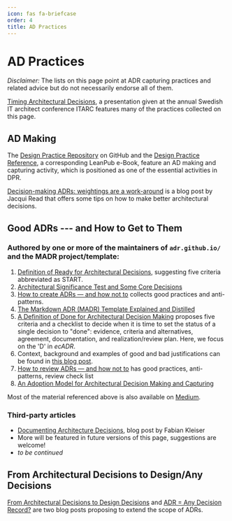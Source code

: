 ```yaml
---
icon: fas fa-briefcase
order: 4
title: AD Practices
---
```


# AD Practices 

*Disclaimer:*
The lists on this page point at ADR capturing practices and related advice but do not necessarily endorse all of them. 

[Timing Architectural Decisions](https://ozimmer.ch/assets/presos/ZIO-ITARCKeynoteTADv101p.pdf), a presentation given at the annual Swedish IT architect conference ITARC features many of the practices collected on this page. 

## AD Making

The [Design Practice Repository](https://socadk.github.io/design-practice-repository/) on GitHub and the [Design Practice Reference](https://leanpub.com/dpr), a corresponding LeanPub e-Book, feature an AD making and capturing activity, which is positioned as one of the essential activities in DPR.

[Decision-making ADRs: weightings are a work-around](https://jacquiread.com/posts/2024-09-11-decision-making-adrs-weightings-are-a-workaround/) is a blog post by Jacqui Read that offers some tips on how to make better architectural decisions.

## Good ADRs --- and How to Get to Them

### Authored by one or more of the maintainers of `adr.github.io/` and the MADR project/template:

1. [Definition of Ready for Architectural Decisions](https://ozimmer.ch/practices/2023/12/01/ADDefinitionOfReady.html), suggesting five criteria abbreviated as START. 
2. [Architectural Significance Test and Some Core Decisions](https://www.ozimmer.ch/practices/2020/09/24/ASRTestECSADecisions.html)
3. [How to create ADRs — and how not to](https://www.ozimmer.ch/practices/2023/04/03/ADRCreation.html) collects good practices and anti-patterns.
4. [The Markdown ADR (MADR) Template Explained and Distilled](https://www.ozimmer.ch/practices/2022/11/22/MADRTemplatePrimer.html)
5. [A Definition of Done for Architectural Decision Making](https://www.ozimmer.ch/practices/2020/05/22/ADDefinitionOfDone.html) proposes five criteria and a checklist to decide when it is time to set the status of a single decision to "done": evidence, criteria and alternatives, agreement, documentation, and realization/review plan. Here, we focus on the 'D' in *ecADR*.
6. Context, background and examples of good and bad justifications can be found in [this blog post](https://www.ozimmer.ch/practices/2020/04/27/ArchitectureDecisionMaking.html).
7. [How to review ADRs — and how not to](https://www.ozimmer.ch/practices/2023/04/05/ADRReview.html) has good practices, anti-patterns, review check list
8. [An Adoption Model for Architectural Decision Making and Capturing](https://ozimmer.ch/practices/2023/04/21/ADAdoptionModel.html)

Most of the material referenced above is also available on [Medium](https://medium.com/olzzio/tagged/adr).

### Third-party articles 

- [Documenting Architecture Decisions](https://www.fabian-keller.de/blog/documenting-architecture-decisions), blog post by Fabian Kleiser
- More will be featured in future versions of this page, suggestions are welcome!
- *to be continued*

## From Architectural Decisions to Design/Any Decisions

[From Architectural Decisions to Design Decisions](https://medium.com/olzzio/from-architectural-decisions-to-design-decisions-f05f6d57032b) and [ADR = Any Decision Record?](https://medium.com/olzzio/adr-any-decision-record-916d1b64b28d) are two blog posts proposing to extend the scope of ADRs.